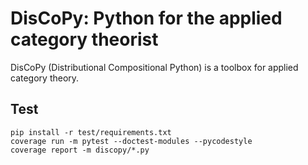 # DisCoPy: Python for the applied category theorist

DisCoPy (Distributional Compositional Python) is a toolbox for applied category theory.

## Test

```shell
pip install -r test/requirements.txt
coverage run -m pytest --doctest-modules --pycodestyle
coverage report -m discopy/*.py
```
